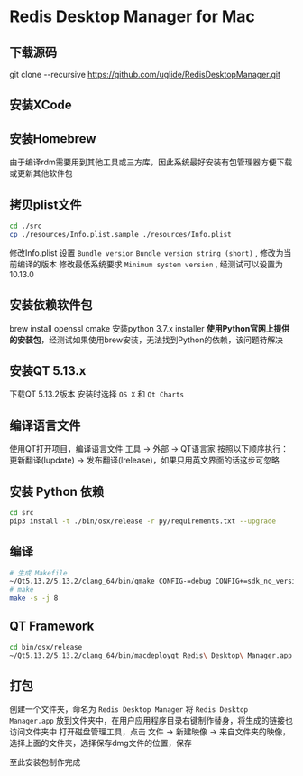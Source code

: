 #  Redis Desktop Manager for Mac


## 下载源码
git clone --recursive https://github.com/uglide/RedisDesktopManager.git

## 安装XCode

## 安装Homebrew
由于编译rdm需要用到其他工具或三方库，因此系统最好安装有包管理器方便下载或更新其他软件包

## 拷贝plist文件
```bash
cd ./src
cp ./resources/Info.plist.sample ./resources/Info.plist
```
修改Info.plist
设置 `Bundle version`  `Bundle version string (short)` , 修改为当前编译的版本
修改最低系统要求  `Minimum system version` , 经测试可以设置为 10.13.0

## 安装依赖软件包
brew install openssl cmake
安装python 3.7.x installer
**使用Python官网上提供的安装包**，经测试如果使用brew安装，无法找到Python的依赖，该问题待解决


## 安装QT 5.13.x
下载QT 5.13.2版本
安装时选择 `OS X` 和 `Qt Charts`

## 编译语言文件
使用QT打开项目，编译语言文件
工具 -> 外部 -> QT语言家
按照以下顺序执行：更新翻译(lupdate) -> 发布翻译(lrelease)，如果只用英文界面的话这步可忽略

## 安装 Python 依赖
```bash
cd src
pip3 install -t ./bin/osx/release -r py/requirements.txt --upgrade
```

## 编译
```bash
# 生成 Makefile
~/Qt5.13.2/5.13.2/clang_64/bin/qmake CONFIG-=debug CONFIG+=sdk_no_version_check
# make
make -s -j 8
```


## QT Framework
```bash
cd bin/osx/release
~/Qt5.13.2/5.13.2/clang_64/bin/macdeployqt Redis\ Desktop\ Manager.app -qmldir=../../../src/qml
```

## 打包
创建一个文件夹，命名为 `Redis Desktop Manager`
将 `Redis Desktop Manager.app` 放到文件夹中，在用户应用程序目录右键制作替身，将生成的链接也访问文件夹中
打开磁盘管理工具，点击 文件 -> 新建映像 -> 来自文件夹的映像，选择上面的文件夹，选择保存dmg文件的位置，保存

至此安装包制作完成
